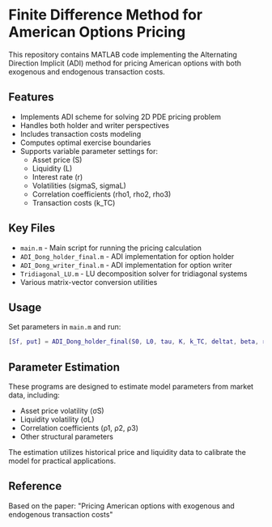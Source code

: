 # Finite Difference Method for American Options Pricing

This repository contains MATLAB code implementing the Alternating Direction Implicit (ADI) method for pricing American options with both exogenous and endogenous transaction costs.

## Features

- Implements ADI scheme for solving 2D PDE pricing problem
- Handles both holder and writer perspectives
- Includes transaction costs modeling
- Computes optimal exercise boundaries
- Supports variable parameter settings for:
  - Asset price (S)
  - Liquidity (L) 
  - Interest rate (r)
  - Volatilities (sigmaS, sigmaL)
  - Correlation coefficients (rho1, rho2, rho3)
  - Transaction costs (k_TC)

## Key Files

- `main.m` - Main script for running the pricing calculation
- `ADI_Dong_holder_final.m` - ADI implementation for option holder
- `ADI_Dong_writer_final.m` - ADI implementation for option writer
- `Tridiagonal_LU.m` - LU decomposition solver for tridiagonal systems
- Various matrix-vector conversion utilities

## Usage

Set parameters in `main.m` and run:

```matlab
[Sf, put] = ADI_Dong_holder_final(S0, L0, tau, K, k_TC, deltat, beta, rho1, rho2, rho3, sigmaS, sigmaL, alpha, theta, r, N_S, N_L, N_T, const)
```


## Parameter Estimation
These programs are designed to estimate model parameters from market data, including:
- Asset price volatility (σS)
- Liquidity volatility (σL)
- Correlation coefficients (ρ1, ρ2, ρ3)
- Other structural parameters

The estimation utilizes historical price and liquidity data to calibrate the model for practical applications.

## Reference

Based on the paper: "Pricing American options with exogenous and endogenous transaction costs"
